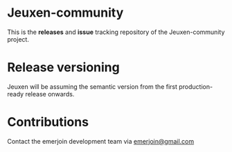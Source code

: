 # Jeuxen-community
This is the __releases__ and __issue__ tracking repository of the Jeuxen-community project.

# Release versioning
Jeuxen will be assuming the semantic version from the first production-ready release onwards.

# Contributions
Contact the emerjoin development team via emerjoin@gmail.com
